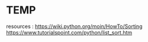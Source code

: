  # TEMP
resources : https://wiki.python.org/moin/HowTo/Sorting
https://www.tutorialspoint.com/python/list_sort.htm
